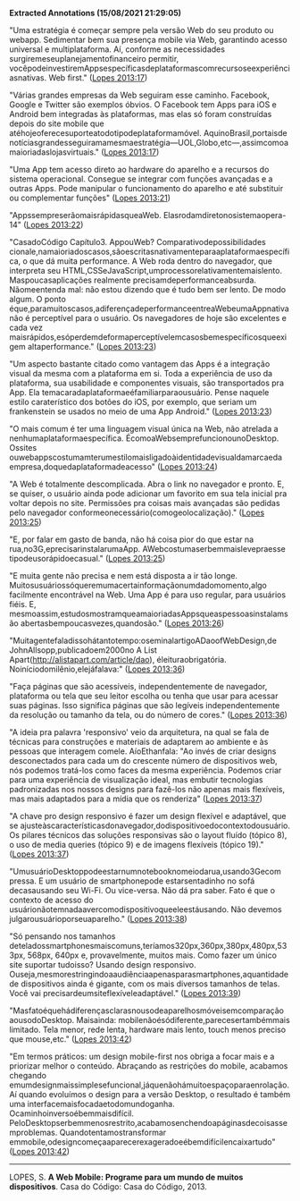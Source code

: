 **Extracted Annotations (15/08/2021 21:29:05)**

"Uma estratégia é começar sempre pela versão Web do seu produto ou webapp. Sedimentar bem sua presença mobile via Web, garantindo acesso universal e multiplataforma. Aí, conforme as necessidades surgiremeseuplanejamentofinanceiro permitir, vocêpodeinvestiremAppsespecíficasdeplataformascomrecursoseexperiênciasnativas. Web first." ([Lopes 2013:17](zotero://open-pdf/groups/4374086/items/D4ALWJMM?page=17))

"Várias grandes empresas da Web seguiram esse caminho. Facebook, Google e Twitter são exemplos óbvios. O Facebook tem Apps para iOS e Android bem integradas às plataformas, mas elas só foram construídas depois do site mobile que atéhojeoferecesuporteatodotipodeplataformamóvel. AquinoBrasil,portaisde notíciasgrandesseguiramamesmaestratégia—UOL,Globo,etc—,assimcomoa maioriadaslojasvirtuais." ([Lopes 2013:17](zotero://open-pdf/groups/4374086/items/D4ALWJMM?page=17))

"Uma App tem acesso direto ao hardware do aparelho e a recursos do sistema operacional. Consegue se integrar com funções avançadas e a outras Apps. Pode manipular o funcionamento do aparelho e até substituir ou complementar funções" ([Lopes 2013:21](zotero://open-pdf/groups/4374086/items/D4ALWJMM?page=21))

"AppssempreserãomaisrápidasqueaWeb. Elasrodamdiretonosistemaopera- 14" ([Lopes 2013:22](zotero://open-pdf/groups/4374086/items/D4ALWJMM?page=22))

"CasadoCódigo Capítulo3. AppouWeb? Comparativodepossibilidades cionale,namaioriadoscasos,sãoescritasnativamenteparaaplataformaespecífica, o que dá muita performance. A Web roda dentro do navegador, que interpreta seu HTML,CSSeJavaScript,umprocessorelativamentemaislento. Maspoucasaplicações realmente precisamdeperformanceabsurda. Nãomeentenda mal: não estou dizendo que é tudo bem ser lento. De modo algum. O ponto éque,paramuitoscasos,adiferençadeperformanceentreaWebeumaAppnativa não é perceptível para o usuário. Os navegadores de hoje são excelentes e cada vez maisrápidos,esóperdemdeformaperceptívelemcasosbemespecíficosqueexigem altaperformance." ([Lopes 2013:23](zotero://open-pdf/groups/4374086/items/D4ALWJMM?page=23))

"Um aspecto bastante citado como vantagem das Apps é a integração visual da mesma com a plataforma em si. Toda a experiência de uso da plataforma, sua usabilidade e componentes visuais, são transportados pra App. Ela temacaradaplataformaeéfamiliarparaousuário. Pense naquele estilo caraterístico dos botões do iOS, por exemplo, que seriam um frankenstein se usados no meio de uma App Android." ([Lopes 2013:23](zotero://open-pdf/groups/4374086/items/D4ALWJMM?page=23))

"O mais comum é ter uma linguagem visual única na Web, não atrelada a nenhumaplataformaespecífica. ÉcomoaWebsemprefuncionounoDesktop. Ossites ouwebappscostumamterumestilomaisligadoàidentidadevisualdamarcaeda empresa,doquedaplataformadeacesso" ([Lopes 2013:24](zotero://open-pdf/groups/4374086/items/D4ALWJMM?page=24))

"A Web é totalmente descomplicada. Abra o link no navegador e pronto. E, se quiser, o usuário ainda pode adicionar um favorito em sua tela inicial pra voltar depois no site. Permissões pra coisas mais avançadas são pedidas pelo navegador conformeonecessário(comogeolocalização)." ([Lopes 2013:25](zotero://open-pdf/groups/4374086/items/D4ALWJMM?page=25))

"E, por falar em gasto de banda, não há coisa pior do que estar na rua,no3G,eprecisarinstalarumaApp. AWebcostumaserbemmaislevepraesse tipodeusorápidoecasual." ([Lopes 2013:25](zotero://open-pdf/groups/4374086/items/D4ALWJMM?page=25))

"E muita gente não precisa e nem está disposta a ir tão longe. Muitosusuáriossóqueremumacertainformaçãonumdadomomento,algo facilmente encontrável na Web. Uma App é para uso regular, para usuários fiéis. E, mesmoassim,estudosmostramqueamaioriadasAppsqueaspessoasinstalamsão abertasbempoucasvezes,quandosão." ([Lopes 2013:26](zotero://open-pdf/groups/4374086/items/D4ALWJMM?page=26))

"Muitagentefaladissohátantotempo:oseminalartigoADaoofWebDesign,de JohnAllsopp,publicadoem2000no A List Apart(http://alistapart.com/article/dao), éleituraobrigatória. Noiníciodomilênio,elejáfalava:" ([Lopes 2013:36](zotero://open-pdf/groups/4374086/items/D4ALWJMM?page=36))

"Faça páginas que são acessíveis, independentemente de navegador, plataforma ou tela que seu leitor escolha ou tenha que usar para acessar suas páginas. Isso significa páginas que são legíveis independentemente da resolução ou tamanho da tela, ou do número de cores." ([Lopes 2013:36](zotero://open-pdf/groups/4374086/items/D4ALWJMM?page=36))

"A ideia pra palavra 'responsivo' veio da arquitetura, na qual se fala de técnicas para construções e materiais de adaptarem ao ambiente e às pessoas que interagem comele. AíoEthanfala: "Ao invés de criar designs desconectados para cada um do crescente número de dispositivos web, nós podemos tratá-los como faces da mesma experiência. Podemos criar para uma experiência de visualização ideal, mas embutir tecnologias padronizadas nos nossos designs para fazê-los não apenas mais flexíveis, mas mais adaptados para a mídia que os renderiza" ([Lopes 2013:37](zotero://open-pdf/groups/4374086/items/D4ALWJMM?page=37))

"A chave pro design responsivo é fazer um design flexível e adaptável, que se ajusteàscaracterísticasdonavegador,dodispositivoedocontextodousuário. Os pilares técnicos das soluções responsivas são o layout fluído (tópico 8), o uso de media queries (tópico 9) e de imagens flexíveis (tópico 19)." ([Lopes 2013:37](zotero://open-pdf/groups/4374086/items/D4ALWJMM?page=37))

"UmusuárioDesktoppodeestarnumnotebooknomeiodarua,usando3Gecom pressa. E um usuário de smartphonepode estarsentadinho no sofá decasausando seu Wi-Fi. Ou vice-versa. Não dá pra saber. Fato é que o contexto de acesso do usuárionãotemnadaavercomodispositivoqueeleestáusando. Não devemos julgarousuárioporseuaparelho." ([Lopes 2013:38](zotero://open-pdf/groups/4374086/items/D4ALWJMM?page=38))

"Só pensando nos tamanhos deteladossmartphonesmaiscomuns,teríamos320px,360px,380px,480px,533px, 568px, 640px e, provavelmente, muitos mais. Como fazer um único site suportar tudoisso? Usando design responsivo. Ouseja,mesmorestringindoaaudiênciaapenasparasmartphones,aquantidade de dispositivos ainda é gigante, com os mais diversos tamanhos de telas. Você vai precisardeumsiteflexíveleadaptável." ([Lopes 2013:39](zotero://open-pdf/groups/4374086/items/D4ALWJMM?page=39))

"Masfatoéquehádiferençasclarasnousodeaparelhosmóveisemcomparação aousodoDesktop. Maisainda: mobilenãoésódiferente,parecesertambémmais limitado. Tela menor, rede lenta, hardware mais lento, touch menos preciso que mouse,etc." ([Lopes 2013:42](zotero://open-pdf/groups/4374086/items/D4ALWJMM?page=42))

"Em termos práticos: um design mobile-first nos obriga a focar mais e a priorizar melhor o conteúdo. Abraçando as restrições do mobile, acabamos chegando emumdesignmaissimplesefuncional,jáquenãohámuitoespaçoparaenrolação. Aí quando evoluímos o design para a versão Desktop, o resultado é também uma interfacemaisfocadaetodomundoganha. Ocaminhoinversoébemmaisdifícil. PeloDesktopserbemmenosrestrito,acabamosenchendoapáginasdecoisassemproblemas. Quandotentamostransformar emmobile,odesigncomeçaaparecerexageradoeébemdifícilencaixartudo" ([Lopes 2013:42](zotero://open-pdf/groups/4374086/items/D4ALWJMM?page=42))

---
LOPES, S. **A Web Mobile: Programe para um mundo de muitos dispositivos**. Casa do Código: Casa do Código, 2013.